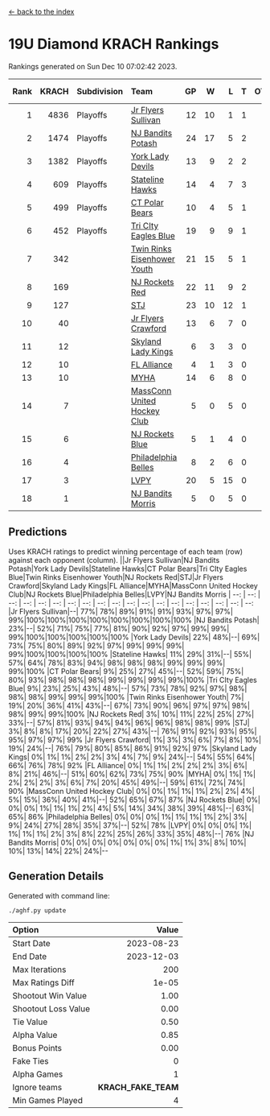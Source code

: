 [<- back to the index](readme.md)
# 19U Diamond KRACH Rankings
Rankings generated on Sun Dec 10 07:02:42 2023.

Rank|KRACH|Subdivision|Team|GP|W|L|T|OTW|OTL|SoS|Exp Wins|Win Diff
---:|---:|:---|:---|---:|---:|---:|---:|---:|---:|---:|---:|---:
1|4836|Playoffs|[Jr Flyers Sullivan](https://gamesheetstats.com/seasons/3663/teams/140859/schedule)|12|10|1|1|1|0|746|11.3|-0.0
2|1474|Playoffs|[NJ Bandits Potash](https://gamesheetstats.com/seasons/3663/teams/140857/schedule)|24|17|5|2|0|0|894|18.8|-0.0
3|1382|Playoffs|[York Lady Devils](https://gamesheetstats.com/seasons/3663/teams/140856/schedule)|13|9|2|2|0|0|694|10.8|-0.0
4|609|Playoffs|[Stateline Hawks](https://gamesheetstats.com/seasons/3663/teams/141851/schedule)|14|4|7|3|0|1|1672|6.3|-0.0
5|499|Playoffs|[CT Polar Bears](https://gamesheetstats.com/seasons/3663/teams/140853/schedule)|10|4|5|1|0|0|1426|5.3|-0.0
6|452|Playoffs|[Tri CIty Eagles Blue](https://gamesheetstats.com/seasons/3663/teams/140852/schedule)|19|9|9|1|1|0|1012|10.3|-0.0
7|342||[Twin Rinks Eisenhower Youth](https://gamesheetstats.com/seasons/3663/teams/140861/schedule)|21|15|5|1|0|0|291|16.3|-0.0
8|169||[NJ Rockets Red](https://gamesheetstats.com/seasons/3663/teams/140855/schedule)|22|11|9|2|1|1|522|12.9|0.0
9|127||[STJ](https://gamesheetstats.com/seasons/3663/teams/140858/schedule)|23|10|12|1|0|0|512|11.4|0.0
10|40||[Jr Flyers Crawford](https://gamesheetstats.com/seasons/3663/teams/140862/schedule)|13|6|7|0|0|1|100|6.9|0.0
11|12||[Skyland Lady Kings](https://gamesheetstats.com/seasons/3663/teams/140865/schedule)|6|3|3|0|0|0|76|3.9|0.0
12|10||[FL Alliance](https://gamesheetstats.com/seasons/3663/teams/156907/schedule)|4|1|3|0|0|0|319|1.9|0.0
13|10||[MYHA](https://gamesheetstats.com/seasons/3663/teams/140863/schedule)|14|6|8|0|0|0|73|6.9|0.0
14|7||[MassConn United Hockey Club](https://gamesheetstats.com/seasons/3663/teams/140854/schedule)|5|0|5|0|0|0|542|0.9|0.0
15|6||[NJ Rockets Blue](https://gamesheetstats.com/seasons/3663/teams/140867/schedule)|5|1|4|0|0|0|174|1.9|0.0
16|4||[Philadelphia Belles](https://gamesheetstats.com/seasons/3663/teams/140864/schedule)|8|2|6|0|0|0|34|2.9|0.0
17|3||[LVPY](https://gamesheetstats.com/seasons/3663/teams/140860/schedule)|20|5|15|0|0|0|200|5.9|0.0
18|1||[NJ Bandits Morris](https://gamesheetstats.com/seasons/3663/teams/140866/schedule)|5|0|5|0|0|0|122|0.9|0.0

## Predictions
Uses KRACH ratings to predict winning percentage of each team (row) against each opponent (column).
||Jr Flyers Sullivan|NJ Bandits Potash|York Lady Devils|Stateline Hawks|CT Polar Bears|Tri CIty Eagles Blue|Twin Rinks Eisenhower Youth|NJ Rockets Red|STJ|Jr Flyers Crawford|Skyland Lady Kings|FL Alliance|MYHA|MassConn United Hockey Club|NJ Rockets Blue|Philadelphia Belles|LVPY|NJ Bandits Morris
| --: | --: | --: | --: | --: | --: | --: | --: | --: | --: | --: | --: | --: | --: | --: | --: | --: | --: | --: 
|Jr Flyers Sullivan|--| 77%| 78%| 89%| 91%| 91%| 93%| 97%| 97%| 99%|100%|100%|100%|100%|100%|100%|100%|100%
|NJ Bandits Potash| 23%|--| 52%| 71%| 75%| 77%| 81%| 90%| 92%| 97%| 99%| 99%| 99%|100%|100%|100%|100%|100%
|York Lady Devils| 22%| 48%|--| 69%| 73%| 75%| 80%| 89%| 92%| 97%| 99%| 99%| 99%| 99%|100%|100%|100%|100%
|Stateline Hawks| 11%| 29%| 31%|--| 55%| 57%| 64%| 78%| 83%| 94%| 98%| 98%| 98%| 99%| 99%| 99%| 99%|100%
|CT Polar Bears|  9%| 25%| 27%| 45%|--| 52%| 59%| 75%| 80%| 93%| 98%| 98%| 98%| 99%| 99%| 99%| 99%|100%
|Tri CIty Eagles Blue|  9%| 23%| 25%| 43%| 48%|--| 57%| 73%| 78%| 92%| 97%| 98%| 98%| 98%| 99%| 99%| 99%|100%
|Twin Rinks Eisenhower Youth|  7%| 19%| 20%| 36%| 41%| 43%|--| 67%| 73%| 90%| 96%| 97%| 97%| 98%| 98%| 99%| 99%|100%
|NJ Rockets Red|  3%| 10%| 11%| 22%| 25%| 27%| 33%|--| 57%| 81%| 93%| 94%| 94%| 96%| 96%| 98%| 98%| 99%
|STJ|  3%|  8%|  8%| 17%| 20%| 22%| 27%| 43%|--| 76%| 91%| 92%| 93%| 95%| 95%| 97%| 97%| 99%
|Jr Flyers Crawford|  1%|  3%|  3%|  6%|  7%|  8%| 10%| 19%| 24%|--| 76%| 79%| 80%| 85%| 86%| 91%| 92%| 97%
|Skyland Lady Kings|  0%|  1%|  1%|  2%|  2%|  3%|  4%|  7%|  9%| 24%|--| 54%| 55%| 64%| 66%| 76%| 78%| 92%
|FL Alliance|  0%|  1%|  1%|  2%|  2%|  2%|  3%|  6%|  8%| 21%| 46%|--| 51%| 60%| 62%| 73%| 75%| 90%
|MYHA|  0%|  1%|  1%|  2%|  2%|  2%|  3%|  6%|  7%| 20%| 45%| 49%|--| 59%| 61%| 72%| 74%| 90%
|MassConn United Hockey Club|  0%|  0%|  1%|  1%|  1%|  2%|  2%|  4%|  5%| 15%| 36%| 40%| 41%|--| 52%| 65%| 67%| 87%
|NJ Rockets Blue|  0%|  0%|  0%|  1%|  1%|  1%|  2%|  4%|  5%| 14%| 34%| 38%| 39%| 48%|--| 63%| 65%| 86%
|Philadelphia Belles|  0%|  0%|  0%|  1%|  1%|  1%|  1%|  2%|  3%|  9%| 24%| 27%| 28%| 35%| 37%|--| 52%| 78%
|LVPY|  0%|  0%|  0%|  1%|  1%|  1%|  1%|  2%|  3%|  8%| 22%| 25%| 26%| 33%| 35%| 48%|--| 76%
|NJ Bandits Morris|  0%|  0%|  0%|  0%|  0%|  0%|  0%|  1%|  1%|  3%|  8%| 10%| 10%| 13%| 14%| 22%| 24%|--

## Generation Details

Generated with command line:
```
./aghf.py update
```

| Option | Value |
| :----- | ----: |
| Start Date | 2023-08-23 |
| End Date | 2023-12-03 |
| Max Iterations | 200 |
| Max Ratings Diff | 1e-05 |
| Shootout Win Value | 1.00 |
| Shootout Loss Value | 0.00 |
| Tie Value | 0.50 |
| Alpha Value | 0.85 |
| Bonus Points | 0.00 |
| Fake Ties | 0 |
| Alpha Games | 1 |
| Ignore teams | __KRACH_FAKE_TEAM__ |
| Min Games Played | 4 |

